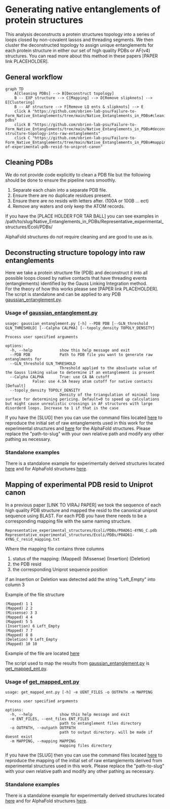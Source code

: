 # Generating native entanglements of protein structures
This analysis deconstructs a protein structures topology into a series of loops closed by non-covalent lassos and threading segments. 
We then cluster the deconstructed topology to assign unique entanglements for each protein structure in either our set of high quality PDBs or AF(v4) structures. 
You can read more about this method in these papers [PAPER link PLACEHOLDER]. 

## General workflow
```mermaid
graph TD
    A[Cleaning PDBs] --> B[Deconstruct topology]
    B -- EXP structure --> C[Mapping] --> D[Remove slipknots] --> E[Clustering]
    B -- AF structure --> F[Remove LQ ents & slipknots] --> E
    click A "https://github.com/obrien-lab-psu/Failure-to-Form_Native_Entanglements/tree/main/Native_Entanglements_in_PDBs#cleaning-pdbs"
    click B "https://github.com/obrien-lab-psu/Failure-to-Form_Native_Entanglements/tree/main/Native_Entanglements_in_PDBs#deconstructing-structure-topology-into-raw-entanglements"
    click C "https://github.com/obrien-lab-psu/Failure-to-Form_Native_Entanglements/tree/main/Native_Entanglements_in_PDBs#mapping-of-experimental-pdb-resid-to-uniprot-canon"
``` 

## Cleaning PDBs
We do not provide code explicitly to clean a PDB file but the following should be done to ensure the pipeline runs smoothly.
1. Separate each chain into a separate PDB file.  
2. Ensure there are no duplicate residues present.  
3. Ensure there are no resids with letters after. (100A or 100B ... ect)
4. Remove any waters and only keep the ATOM records.

If you have the [PLACE HOLDER FOR TAR BALL] you can see examples in /path/to/slug/Native_Entanglements_in_PDBs/Representative_experimental_structures/Ecoli/PDBs/  

AlphaFold structures do not require cleaning and are good to use as is.  
  
  
## Deconstructing structure topology into raw entanglements
Here we take a protein structure file (PDB) and deconstruct it into all possible loops closed by native contacts that have threading events (entanglements) identified by the Gauss Linking Integration method.  
For the theory of how this works please see [PAPER link PLACEHOLDER].  
The script is standalone and can be applied to any PDB [gaussian_entanglement.py](src/data/gaussian_entanglement.py). 

### Usage of [gaussian_entanglement.py](src/data/gaussian_entanglement.py)
```
usage: gaussian_entanglement.py [-h] --PDB PDB [--GLN_threshold GLN_THRESHOLD] [--Calpha CALPHA] [--topoly_density TOPOLY_DENSITY]

Process user specified arguments

options:
  -h, --help            show this help message and exit
  --PDB PDB             Path to PDB file you want to generate raw entanglments for
  --GLN_threshold GLN_THRESHOLD
                        Threshold applied to the absoluate value of the Gauss linking value to determine if an entanglement is present
  --Calpha CALPHA       True: use CA 8A cutoff 
			False: use 4.5A heavy atom cutoff for native contacts [Defualt]
  --topoly_density TOPOLY_DENSITY
                        Density of the triangulation of minimal loop surface for determining pericing. Default=0 to speed up calculations but might cause unrealistic crossings in AF structures with large disorderd loops. Increase to 1 if that is the case
```

If you have the [SLUG] then you can use the command files located [here](src/command_lists/Ecoli_EXP_gaussian_entanglement.cmds) to reproduce the initial set of raw entanglements used in this work for the experimental structures and [here](src/command_lists/Ecoli_AF_gaussian_entanglement.cmds) for the AlphaFold structures. Please replace the "path-to-slug" with your own relative path and modify any other pathing as necessary. 

### Standalone examples
There is a standalone example for experimentally derived structures located [here](examples/EXP/) and for AlphaFold structures [here](examples/AF/).  

  
## Mapping of experimental PDB resid to Uniprot canon
In a previous paper [LINK TO VIRAJ PAPER] we took the sequence of each high quality PDB structure and mapped the resid to the canonical uniprot sequence using BLAST. 
For each PDB you have there needs to be a corresponding mapping file with the same naming structure.  
```
Representative_experimental_structures/Ecoli/PDBs/P0AD61-4YNG_C.pdb
Representative_experimental_structures/Ecoli/PDBs/P0AD61-4YNG_C_resid_mapping.txt
```
Where the mapping file contains three columns  
1. status of the mapping: (Mapped) (Missense) (Insertion) (Deletion)  
2. the PDB resid  
3. the corresponding Uniprot sequence position 

if an Insertion or Deletion was detected add the string "Left_Empty" into column 3  

Example of the file structure   
```
(Mapped) 1 1
(Mapped) 2 2
(Missense) 3 3
(Mapped) 4 4
(Mapped) 5 5
(Insertion) 6 Left_Empty
(Mapped) 7 7
(Mapped) 8 8
(Deletion) 9 Left_Empty
(Mapped) 10 10
```

Example of the file are located [here](examples/EXP/PDBs/)

The script used to map the results from [gaussian_entanglement.py](src/data/gaussian_entanglement.py) is [get_mapped_ent.py](src/data/get_mapped_ent.py).  

### Usage of [get_mapped_ent.py](src/data/get_mapped_ent) 
```
usage: get_mapped_ent.py [-h] -e UENT_FILES -o OUTPATH -m MAPPING

Process user specified arguments

options:
  -h, --help            show this help message and exit
  -e ENT_FILES, --ent_files ENT_FILES
                        path to entanglement files directory
  -o OUTPATH, --outpath OUTPATH
                        path to output directory. will be made if doesnt exist
  -m MAPPING, --mapping MAPPING
                        mapping files directory
```

If you have the [SLUG] then you can use the command files located [here](src/command_lists/Ecoli_EXP_get_mapped_ent.cmds) to reproduce the mapping of the initial set of raw entanglements derived from experimental structures used in this work. Please replace the "path-to-slug" with your own relative path and modify any other pathing as necessary. 

### Standalone examples
There is a standalone example for experimentally derived structures located [here](examples/EXP/) and for AlphaFold structures [here](examples/AF/).  

